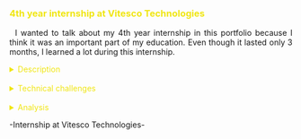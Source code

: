 <h3 style="color: #f0e613">4th year internship at Vitesco Technologies</h3>

<p style="text-indent: 2%; text-align: justify;">
    I wanted to talk about my 4th year internship in this portfolio because I think it was an important part of my education. Even though it lasted only 3 months, I learned a lot during this internship.
</p>
<details>
    <summary style="color: #f0e613">Description</summary>
    <figure style="text-align: center">
        <img src="https://github.com/ALievre/5ISS_Portfolio/blob/main/public/images/vitesco_material.jpg?raw=true"
            title="My equipment"
            height="200">
        <figcaption>My equipment</figcaption>
    </figure>
    <figure style="text-align: center">
        <img src="https://github.com/ALievre/5ISS_Portfolio/blob/main/public/images/vitesco_Configuration.png?raw=true"
            title="System configuration"
            height="200">
        <img src="https://github.com/ALievre/5ISS_Portfolio/blob/main/public/images/vitesco_Panel_Summary.png?raw=true"
            title="Summary of the panels"
            height="200">
        <figcaption>The system's configuration and summary</figcaption>
    </figure>
    <figure style="text-align: center">
        <img src="https://github.com/ALievre/5ISS_Portfolio/blob/main/public/images/vitesco_Final_Panel_NFC.png?raw=true"
            title="NFC Panel"
            height="200">
        <img src="https://github.com/ALievre/5ISS_Portfolio/blob/main/public/images/vitesco_Final_Panel_SFD.png?raw=true"
            title="SFD Panel"
            height="200">
        <img src="https://github.com/ALievre/5ISS_Portfolio/blob/main/public/images/vitesco_Final_Panel_SFD_Simplified.png?raw=true"
            title="Simplified SFD Panel"
            height="200">
        <figcaption>My panels</figcaption>
    </figure>
    <p style="text-indent: 2%; margin-left: 2%; text-align: justify;">
        I did my internship at Vitesco Technologies within the Mechatronic Sensor Module (MSM) where Vitesco is developing Door Handle Sensor (DHS). The product is based on the CANoe communication network. In addition, many tests must be carried out to guarantee the correct functioning of the product. During this internship, my goal was to collect the testing needs of the DHS project and to use the CANoe tool to develop a generic interface while providing a library that can be used by future projects. My work was deconstructed into different steps: 
    </p>
    <p style="margin-left: 10%; text-align: justify;">
        1. &emsp; Familiarize with existing technologies (capacitive sensor / BLE/ NFC) and with the CANoe software. <br><br>
        2. &emsp; Collect the project needs and read the documentation to understand what was expected of my work. <br><br>
        3. &emsp; Normalize the already existing code. <br><br>
        4. &emsp; Develop the modules based on CAPL and create panels to test the NFC. They needed this panel to test the NFC protocol quickly without having to modify the code each time. <br><br>
        5. &emsp; Upgrade the routine control SFD UDS panel. <br><br>
        6. &emsp; Perform the tests and training. <br><br>
        7. &emsp; Present my work to the team. <br><br>
    </p>
    <p style="text-indent: 2%; margin-left: 2%; text-align: justify;">
        <b>Why CANoe?</b> This software can emulate the sensor's interface on a vehicle. It makes it possible to develop, test and analyze individual ECU or a network of ECU.
    </p>
    <p style="text-indent: 2%; margin-left: 2%; text-align: justify;">
        <b>NFC:</b> NFC or Near-Field Communication is a proximity-based wireless communication standard.
    </p>
    <p style="text-indent: 2%; margin-left: 2%; text-align: justify;">
        <b>SFD:</b>  SFD, Security Fahrzeug Diagnosis, means Vehicle Diagnosis Protection. It is the procedure recovering a certified token to use UDS services.
    </p>
    <p style="text-indent: 2%; margin-left: 2%; text-align: justify;">
        <b>UDS:</b> UDS or Unified Diagnostic Services is a communication protocol used for ECU diagnosis, debugging and configuration.
    </p>
    <p style="margin-left: 2%; text-align: justify;">
        You can find my poster on the following link:
        <a href="https://github.com/ALievre/5ISS_Portfolio/blob/main/public/files/vitesco_poster.pdf">Internship Poster</a>
        <br>
        You can find presentation here:
        <a href="https://github.com/ALievre/5ISS_Portfolio/blob/main/public/files/vitesco_slides.pdf">Internship Presentation</a>
    </p>
</details>
<br>
<details>
    <summary style="color: #f0e613">Technical challenges</summary>
    <p style="text-indent: 2%; margin-left: 2%; text-align: justify;">
        I faced multiple challenges during this internship, but I succeeded to overcome them all. That is what was satisfying about this internship.
    </p>
    <p style="text-indent: 2%; margin-left: 2%; text-align: justify;">
        The first challenge was to arrive in the middle of a project. It took me some time to get familiar with the goals of this project, the equipment used, and the code already written. But with a lot of research, by reading the documentation and questioning my tutors.
    </p>
    <p style="text-indent: 2%; margin-left: 2%; text-align: justify;">
        Another challenge was to understand the technologies used: CAN networks, NFC protocols, etc. Like the first challenge, I resolve my problem the same way.
    </p>
    <p style="text-indent: 2%; margin-left: 2%; text-align: justify;">
        The biggest challenge was to learn how to use the CANoe software. This is a very complete and complex software that emulates the CAN network of a vehicle. It also allows the creation of controls panels and tests. Due to its complexity, it took me a long time to understand how to manipulate it.
    </p>
</details>
<br>
<details>
    <summary style="color: #f0e613">Analysis</summary>
    <p>
        During this internship, I had the opportunity to do and experiment a lot of things:
    </p>
    <ul>
        <li>Discovery of the CANoe software</li>
        <li>Development of programming skills (CAPL)</li>
        <li>Familiarization to design and UI</li>
        <li>Engineer approach to problem solving and using code already written</li>
        <li>Adaptability to an already started project</li>
        <li>Understanding the needs of the team</li>
        <li>Reflection to answer these needs</li>
        <li>Creativity and autonomy with requirement specifications</li>
        <li>Teamwork and synthesis capability to present the results</li>
        <li>Overview of a large company</li>
    </ul>
</details>

<p>-Internship at Vitesco Technologies-</p>